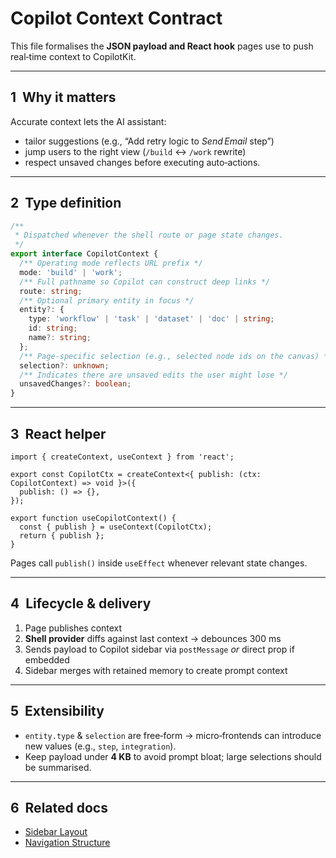 # Copilot Context Contract

This file formalises the **JSON payload and React hook** pages use to push real‑time context to CopilotKit.

---

## 1  Why it matters
Accurate context lets the AI assistant:
* tailor suggestions (e.g., “Add retry logic to *Send Email* step”)
* jump users to the right view (`/build` ↔ `/work` rewrite)
* respect unsaved changes before executing auto‑actions.

---

## 2  Type definition
```ts
/**
 * Dispatched whenever the shell route or page state changes.
 */
export interface CopilotContext {
  /** Operating mode reflects URL prefix */
  mode: 'build' | 'work';
  /** Full pathname so Copilot can construct deep links */
  route: string;
  /** Optional primary entity in focus */
  entity?: {
    type: 'workflow' | 'task' | 'dataset' | 'doc' | string;
    id: string;
    name?: string;
  };
  /** Page‑specific selection (e.g., selected node ids on the canvas) */
  selection?: unknown;
  /** Indicates there are unsaved edits the user might lose */
  unsavedChanges?: boolean;
}
```

---

## 3  React helper
```tsx
import { createContext, useContext } from 'react';

export const CopilotCtx = createContext<{ publish: (ctx: CopilotContext) => void }>({
  publish: () => {},
});

export function useCopilotContext() {
  const { publish } = useContext(CopilotCtx);
  return { publish };
}
```
Pages call `publish()` inside `useEffect` whenever relevant state changes.

---

## 4  Lifecycle & delivery
1. Page publishes context
2. **Shell provider** diffs against last context → debounces 300 ms
3. Sends payload to Copilot sidebar via `postMessage` *or* direct prop if embedded
4. Sidebar merges with retained memory to create prompt context

---

## 5  Extensibility
* `entity.type` & `selection` are free‑form → micro‑frontends can introduce new values (e.g., `step`, `integration`).
* Keep payload under **4 KB** to avoid prompt bloat; large selections should be summarised.

---

## 6  Related docs
* [Sidebar Layout](split_view_architecture.md)
* [Navigation Structure](../../../../requirements/ux/navigation-structure.md)

